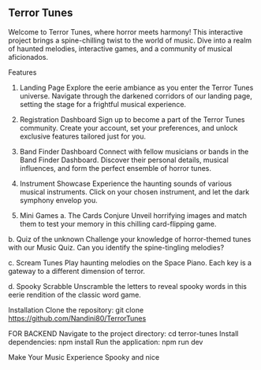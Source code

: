 ## Terror Tunes
Welcome to Terror Tunes, where horror meets harmony! This interactive project brings a spine-chilling twist to the world of music. Dive into a realm of haunted melodies, interactive games, and a community of musical aficionados.

Features
1. Landing Page
Explore the eerie ambiance as you enter the Terror Tunes universe. Navigate through the darkened corridors of our landing page, setting the stage for a frightful musical experience.

2. Registration Dashboard
Sign up to become a part of the Terror Tunes community. Create your account, set your preferences, and unlock exclusive features tailored just for you.

3. Band Finder Dashboard
Connect with fellow musicians or bands in the Band Finder Dashboard. Discover their personal details, musical influences, and form the perfect ensemble of horror tunes.

4. Instrument Showcase
Experience the haunting sounds of various musical instruments. Click on your chosen instrument, and let the dark symphony envelop you.

5. Mini Games
a. The Cards Conjure
Unveil horrifying images and match them to test your memory in this chilling card-flipping game.

b. Quiz of the unknown
Challenge your knowledge of horror-themed tunes with our Music Quiz. Can you identify the spine-tingling melodies?

c. Scream Tunes
Play haunting melodies on the Space Piano. Each key is a gateway to a different dimension of terror.

d. Spooky Scrabble
Unscramble the letters to reveal spooky words in this eerie rendition of the classic word game.

Installation
Clone the repository: git clone https://github.com/Nandini80/TerrorTunes

FOR BACKEND
Navigate to the project directory: cd terror-tunes
Install dependencies: npm install
Run the application: npm run dev

Make Your Music Experience Spooky and nice
